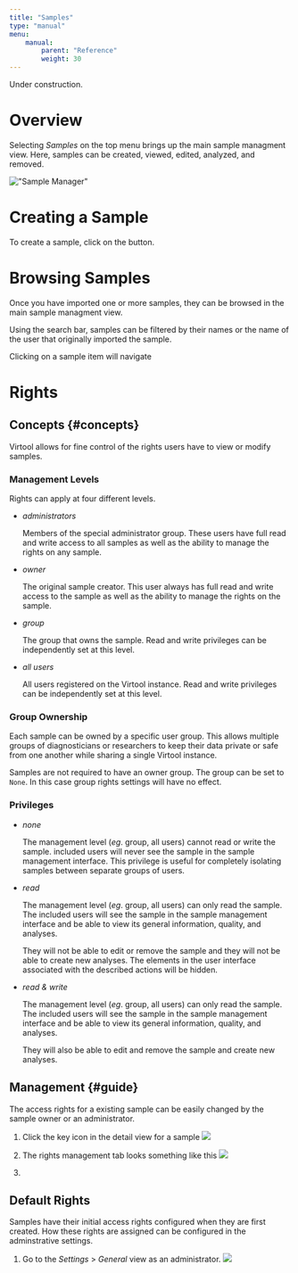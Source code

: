 ```yaml
---
title: "Samples"
type: "manual"
menu:
    manual:
        parent: "Reference"
        weight: 30
---
```


<article class="message is-warning">
  <div class="message-body">
    Under construction.
  </div>
</article>

# Overview

Selecting _Samples_ on the top menu brings up the main sample managment view. Here, samples can be created, viewed, edited, analyzed, and removed.

!["Sample Manager"](/docs_images/samples_main.png)

# Creating a Sample

To create a sample, click on the <i class="i-new-entry"></i> button.

# Browsing Samples

Once you have imported one or more samples, they can be browsed in the main sample managment view.

Using the search bar, samples can be filtered by their names or the name of the user that originally imported the sample.

Clicking on a sample item will navigate 

# Rights

## Concepts {#concepts}

Virtool allows for fine control of the rights users have to view or modify samples.

### Management Levels

Rights can apply at four different levels.

- _administrators_

  Members of the special administrator group. These users have full read and write access to all samples as well as the ability to manage the rights on any sample.
  
- _owner_

  The original sample creator. This user always has full read and write access to the sample as well as the ability to manage the rights on the sample.
  
- _group_

  The group that owns the sample. Read and write privileges can be independently set at this level.
  
- _all users_

  All users registered on the Virtool instance. Read and write privileges can be independently set at this level.


### Group Ownership

Each sample can be owned by a specific user group. This allows multiple groups of diagnosticians or researchers to keep their data private or safe from one another while sharing a single Virtool instance.

Samples are not required to have an owner group. The group can be set to ``None``. In this case group rights settings will have no effect.


### Privileges

- _none_

  The management level (_eg_. group, all users) cannot read or write the sample. included users will never see the sample in the sample management interface. This privilege is useful for completely isolating samples between separate groups of users.
  
- _read_

  The management level (_eg_. group, all users) can only read the sample. The included users will see the sample in the sample management interface and be able to view its general information, quality, and analyses.
  
  They will not be able to edit or remove the sample and they will not be able to create new analyses. The elements in the user interface associated with the described actions will be hidden.
  
- _read & write_

  The management level (_eg_. group, all users) can only read the sample. The included users will see the sample in the sample management interface and be able to view its general information, quality, and analyses.
  
  They will also be able to edit and remove the sample and create new analyses.


## Management {#guide}

The access rights for a existing sample can be easily changed by the sample owner or an administrator.

1. Click the key icon in the detail view for a sample
   ![](/docs_images/sample_rights_key.png)

2. The rights management tab looks something like this
   ![](/docs_images/samples_rights_view.png)
   
3.   
   
## Default Rights

Samples have their initial access rights configured when they are first created. How these rights are assigned can be configured in the adminstrative settings.

1. Go to the _Settings_ > _General_ view as an administrator.
   ![](/docs_images/settings_general.png)
